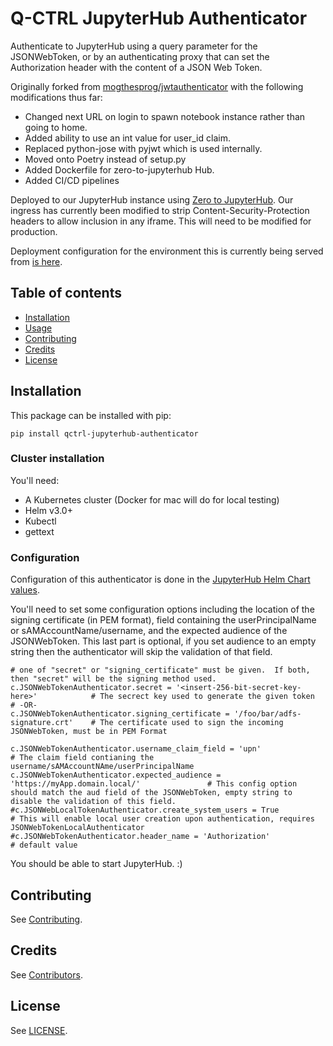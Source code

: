 # Q-CTRL JupyterHub Authenticator

Authenticate to JupyterHub using a query parameter for the JSONWebToken, or by an authenticating proxy that can set the Authorization header with the content of a JSON Web Token.

Originally forked from [mogthesprog/jwtauthenticator](https://github.com/mogthesprog/jwtauthenticator) with the following modifications thus far:

- Changed next URL on login to spawn notebook instance rather than going to home.
- Added ability to use an int value for user_id claim.
- Replaced python-jose with pyjwt which is used internally.
- Moved onto Poetry instead of setup.py
- Added Dockerfile for zero-to-jupyterhub Hub.
- Added CI/CD pipelines

Deployed to our JupyterHub instance using [Zero to JupyterHub](https://zero-to-jupyterhub.readthedocs.io). Our ingress has currently been modified to strip Content-Security-Protection headers to allow inclusion in any iframe. This will need to be modified for production.

Deployment configuration for the environment this is currently being served from [is here](https://github.com/qctrl/jupyterhub-deploy/tree/master/front-end-research).

## Table of contents

- [Installation](#installation)
- [Usage](#usage)
- [Contributing](#contributing)
- [Credits](#credits)
- [License](#license)

## Installation

This package can be installed with pip:

```
pip install qctrl-jupyterhub-authenticator
```

### Cluster installation

You'll need:

- A Kubernetes cluster (Docker for mac will do for local testing)
- Helm v3.0+
- Kubectl
- gettext

### Configuration

Configuration of this authenticator is done in the [JupyterHub Helm Chart values](https://github.com/qctrl/jupyterhub-deploy/blob/master/front-end-research/config.yaml).

You'll need to set some configuration options including the location of the signing certificate (in PEM format), field containing the userPrincipalName or sAMAccountName/username, and the expected audience of the JSONWebToken. This last part is optional, if you set audience to an empty string then the authenticator will skip the validation of that field.

```
# one of "secret" or "signing_certificate" must be given.  If both, then "secret" will be the signing method used.
c.JSONWebTokenAuthenticator.secret = '<insert-256-bit-secret-key-here>'            # The secrect key used to generate the given token
# -OR-
c.JSONWebTokenAuthenticator.signing_certificate = '/foo/bar/adfs-signature.crt'    # The certificate used to sign the incoming JSONWebToken, must be in PEM Format

c.JSONWebTokenAuthenticator.username_claim_field = 'upn'                           # The claim field contianing the username/sAMAccountNAme/userPrincipalName
c.JSONWebTokenAuthenticator.expected_audience = 'https://myApp.domain.local/'               # This config option should match the aud field of the JSONWebToken, empty string to disable the validation of this field.
#c.JSONWebLocalTokenAuthenticator.create_system_users = True                       # This will enable local user creation upon authentication, requires JSONWebTokenLocalAuthenticator
#c.JSONWebTokenAuthenticator.header_name = 'Authorization'                         # default value
```

You should be able to start JupyterHub. :)

## Contributing

See [Contributing](https://github.com/qctrl/.github/blob/master/CONTRIBUTING.md).

## Credits

See [Contributors](https://github.com/qctrl/jupyterhub-authenticator/graphs/contributors).

## License

See [LICENSE](LICENSE).
